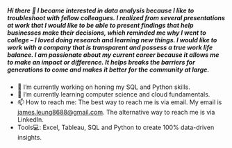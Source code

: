 ##### Hi there 👋 I became interested in data analysis because I like to troubleshoot with fellow colleagues. I realized from several presentations at work that I would like to be able to present findings that help businesses make their decisions, which reminded me why I went to college – I loved doing research and learning new things. I would like to work with a company that is transparent and possess a true work life balance. I am passionate about my current career because it allows me to make an impact or difference. It helps breaks the barriers for generations to come and makes it better for the community at large.

- 🔭 I’m currently working on honing my SQL and Python skills.
- 🌱 I’m currently learning computer science and cloud fundamentals.
- 📫 How to reach me: The best way to reach me is via email. My email is james.leung8688@gmail.com. The alternative way to reach me is via LinkedIn.
- Tools💻: Excel, Tableau, SQL and Python to create 100% data-driven insights.

<!--
**jamesjaixp/jamesjaixp** is a ✨ _special_ ✨ repository because its `README.md` (this file) appears on your GitHub profile.

Here are some ideas to get you started:

-->

